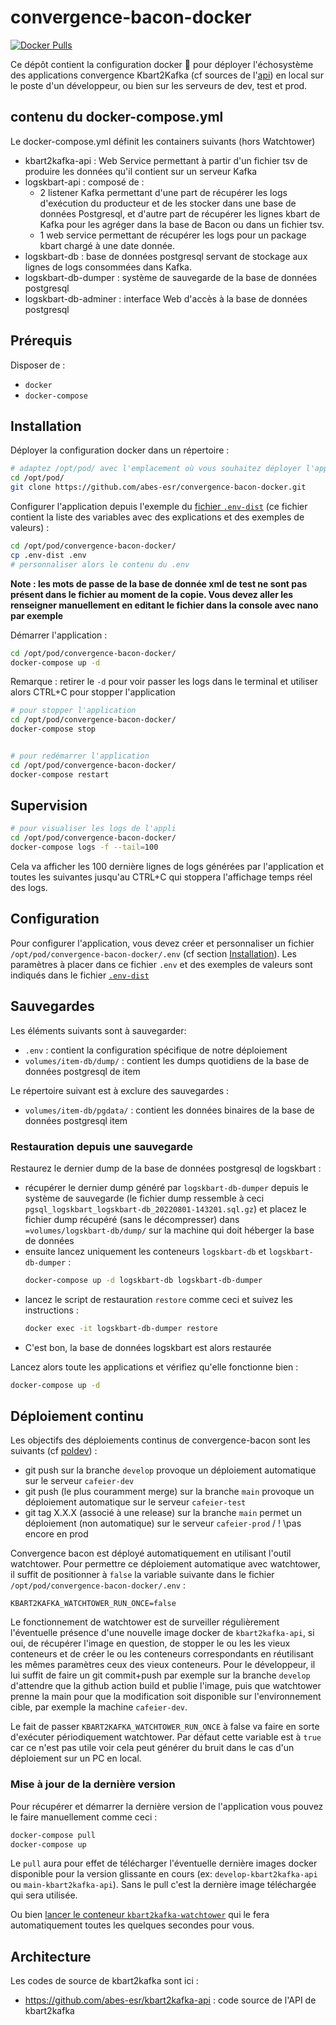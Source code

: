# convergence-bacon-docker

[![Docker Pulls](https://img.shields.io/docker/pulls/abesesr/convergence.svg)](https://hub.docker.com/r/abesesr/convergence/)


Ce dépôt contient la configuration docker 🐳 pour déployer l'échosystème des applications convergence Kbart2Kafka (cf sources de l'[api](https://github.com/abes-esr/kbart2kafka-api)) en local sur le poste d'un développeur, ou bien sur les serveurs de dev, test et prod.

## contenu du docker-compose.yml
Le docker-compose.yml définit les containers suivants (hors Watchtower)
- kbart2kafka-api : Web Service permettant à partir d'un fichier tsv de produire les données qu'il contient sur un serveur Kafka
- logskbart-api : composé de : 
    - 2 listener Kafka permettant d'une part de récupérer les logs d'exécution du producteur et de les stocker dans une base de données Postgresql, et d'autre part de récupérer les lignes kbart de Kafka pour les agréger dans la base de Bacon ou dans un fichier tsv.
    - 1 web service permettant de récupérer les logs pour un package kbart chargé à une date donnée.
- logskbart-db : base de données postgresql servant de stockage aux lignes de logs consommées dans Kafka.
- logskbart-db-dumper : système de sauvegarde de la base de données postgresql
- logskbart-db-adminer : interface Web d'accès à la base de données postgresql

## Prérequis

Disposer de :
- ``docker``
- ``docker-compose``

## Installation

Déployer la configuration docker dans un répertoire :
```bash
# adaptez /opt/pod/ avec l'emplacement où vous souhaitez déployer l'application
cd /opt/pod/
git clone https://github.com/abes-esr/convergence-bacon-docker.git
```

Configurer l'application depuis l'exemple du [fichier ``.env-dist``](./.env-dist) (ce fichier contient la liste des variables avec des explications et des exemples de valeurs) :
```bash
cd /opt/pod/convergence-bacon-docker/
cp .env-dist .env
# personnaliser alors le contenu du .env
```

**Note : les mots de passe de la base de donnée xml de test ne sont pas présent dans le fichier au moment de la copie. Vous devez aller les renseigner manuellement en editant le fichier dans la console avec nano par exemple**

Démarrer l'application :
```bash
cd /opt/pod/convergence-bacon-docker/
docker-compose up -d
```

Remarque : retirer le ``-d`` pour voir passer les logs dans le terminal et utiliser alors CTRL+C pour stopper l'application

```bash
# pour stopper l'application
cd /opt/pod/convergence-bacon-docker/
docker-compose stop


# pour redémarrer l'application
cd /opt/pod/convergence-bacon-docker/
docker-compose restart
```

## Supervision

```bash
# pour visualiser les logs de l'appli
cd /opt/pod/convergence-bacon-docker/
docker-compose logs -f --tail=100
```

Cela va afficher les 100 dernière lignes de logs générées par l'application et toutes les suivantes jusqu'au CTRL+C qui stoppera l'affichage temps réel des logs.


## Configuration

Pour configurer l'application, vous devez créer et personnaliser un fichier ``/opt/pod/convergence-bacon-docker/.env`` (cf section [Installation](#installation)). Les paramètres à placer dans ce fichier ``.env`` et des exemples de valeurs sont indiqués dans le fichier [``.env-dist``](https://github.com/abes-esr/convergence-bacon-docker/blob/develop/.env-dist)

## Sauvegardes

Les éléments suivants sont à sauvegarder:
- ``.env`` : contient la configuration spécifique de notre déploiement
- ``volumes/item-db/dump/`` : contient les dumps quotidiens de la base de données postgresql de item

Le répertoire suivant est à exclure des sauvegardes :
- ``volumes/item-db/pgdata/`` : contient les données binaires de la base de données postgresql item

### Restauration depuis une sauvegarde

Restaurez le dernier dump de la base de données postgresql de logskbart :
- récupérer le dernier dump généré par ``logskbart-db-dumper`` depuis le système de sauvegarde (le fichier dump ressemble à ceci ``pgsql_logskbart_logskbart-db_20220801-143201.sql.gz``) et placez le fichier dump récupéré (sans le décompresser) dans ``=volumes/logskbart-db/dump/`` sur la machine qui doit héberger la base de données
- ensuite lancez uniquement les conteneurs ``logskbart-db`` et ``logskbart-db-dumper`` :
   ```bash
   docker-compose up -d logskbart-db logskbart-db-dumper
   ```
- lancez le script de restauration ``restore`` comme ceci et suivez les instructions :
   ```bash
   docker exec -it logskbart-db-dumper restore
   ```
- C'est bon, la base de données logskbart est alors restaurée

Lancez alors toute les applications et vérifiez qu'elle fonctionne bien :
```bash
docker-compose up -d
```

## Déploiement continu

Les objectifs des déploiements continus de convergence-bacon sont les suivants (cf [poldev](https://github.com/abes-esr/abes-politique-developpement/blob/main/01-Gestion%20du%20code%20source.md#utilisation-des-branches)) :
- git push sur la branche ``develop`` provoque un déploiement automatique sur le serveur ``cafeier-dev``
- git push (le plus couramment merge) sur la branche ``main`` provoque un déploiement automatique sur le serveur ``cafeier-test``
- git tag X.X.X (associé à une release) sur la branche ``main`` permet un déploiement (non automatique) sur le serveur ``cafeier-prod`` / ! \pas encore en prod

Convergence bacon est déployé automatiquement en utilisant l'outil watchtower. Pour permettre ce déploiement automatique avec watchtower, il suffit de positionner à ``false`` la variable suivante dans le fichier ``/opt/pod/convergence-bacon-docker/.env`` :
```env
KBART2KAFKA_WATCHTOWER_RUN_ONCE=false
```

Le fonctionnement de watchtower est de surveiller régulièrement l'éventuelle présence d'une nouvelle image docker de ``kbart2kafka-api``, si oui, de récupérer l'image en question, de stopper le ou les les vieux conteneurs et de créer le ou les conteneurs correspondants en réutilisant les mêmes paramètres ceux des vieux conteneurs. Pour le développeur, il lui suffit de faire un git commit+push par exemple sur la branche ``develop`` d'attendre que la github action build et publie l'image, puis que watchtower prenne la main pour que la modification soit disponible sur l'environnement cible, par exemple la machine ``cafeier-dev``.

Le fait de passer ``KBART2KAFKA_WATCHTOWER_RUN_ONCE`` à false va faire en sorte d'exécuter périodiquement watchtower. Par défaut cette variable est à ``true`` car ce n'est pas utile voir cela peut générer du bruit dans le cas d'un déploiement sur un PC en local.

### Mise à jour de la dernière version

Pour récupérer et démarrer la dernière version de l'application vous pouvez le faire manuellement comme ceci :
```bash
docker-compose pull
docker-compose up
```
Le ``pull`` aura pour effet de télécharger l'éventuelle dernière images docker disponible pour la version glissante en cours (ex: ``develop-kbart2kafka-api`` ou ``main-kbart2kafka-api``). Sans le pull c'est la dernière image téléchargée qui sera utilisée.

Ou bien [lancer le conteneur ``kbart2kafka-watchtower``](https://github.com/abes-esr/convergence-bacon-docker/blob/develop/README.md#d%C3%A9ploiement-continu) qui le fera automatiquement toutes les quelques secondes pour vous.

## Architecture

Les codes de source de kbart2kafka sont ici :
- https://github.com/abes-esr/kbart2kafka-api : code source de l'API de kbart2kafka
